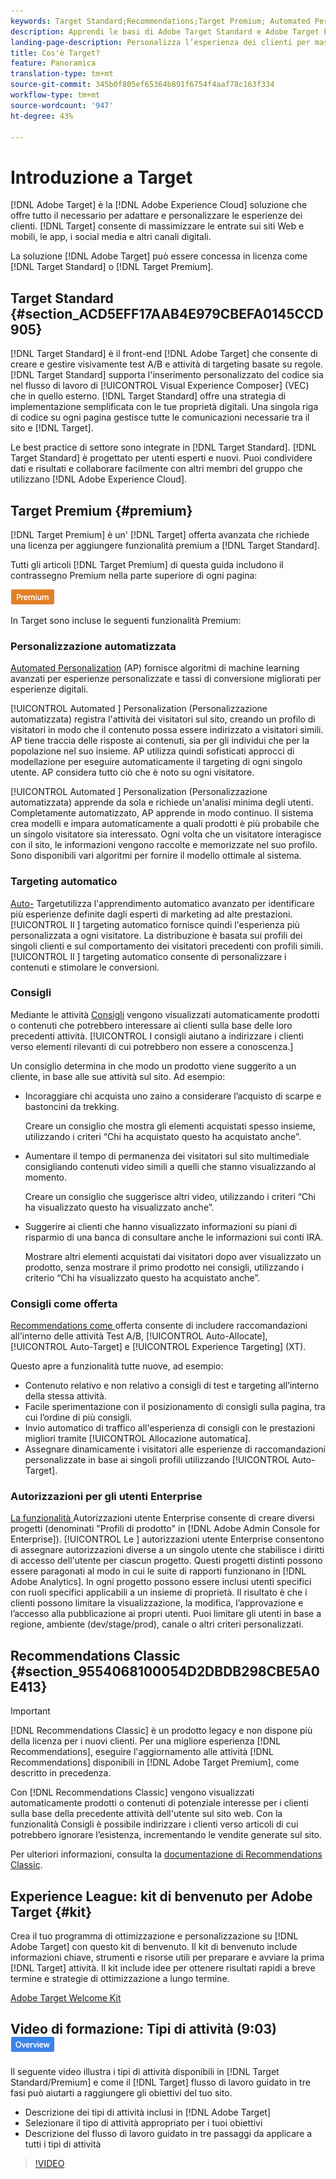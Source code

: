 ```yaml
---
keywords: Target Standard;Recommendations;Target Premium; Automated Personalization;auto-target;auto target;permissions;what is adobe target;
description: Apprendi le basi di Adobe Target Standard e Adobe Target Premium. Target Premium include funzionalità avanzate non disponibili nel prodotto Standard.
landing-page-description: Personalizza l’esperienza dei clienti per massimizzare le entrate tramite siti web, app mobili, social media e altri canali digitali.
title: Cos'è Target?
feature: Panoramica
translation-type: tm+mt
source-git-commit: 345b0f805ef65364b891f6754f4aaf78c163f334
workflow-type: tm+mt
source-wordcount: '947'
ht-degree: 43%

---
```



# Introduzione a Target

[!DNL Adobe Target] è la  [!DNL Adobe Experience Cloud] soluzione che offre tutto il necessario per adattare e personalizzare le esperienze dei clienti. [!DNL Target] consente di massimizzare le entrate sui siti Web e mobili, le app, i social media e altri canali digitali.

La soluzione [!DNL Adobe Target] può essere concessa in licenza come [!DNL Target Standard] o [!DNL Target Premium].

## Target Standard {#section_ACD5EFF17AAB4E979CBEFA0145CCD905}

[!DNL Target Standard] è il front-end  [!DNL Adobe Target] che consente di creare e gestire visivamente test A/B e attività di targeting basate su regole. [!DNL Target Standard] supporta l&#39;inserimento personalizzato del codice sia nel flusso di lavoro di  [!UICONTROL Visual Experience Composer]  (VEC) che in quello esterno. [!DNL Target Standard] offre una strategia di implementazione semplificata con le tue proprietà digitali. Una singola riga di codice su ogni pagina gestisce tutte le comunicazioni necessarie tra il sito e  [!DNL Target].

Le best practice di settore sono integrate in [!DNL Target Standard]. [!DNL Target Standard] è progettato per utenti esperti e nuovi. Puoi condividere dati e risultati e collaborare facilmente con altri membri del gruppo che utilizzano [!DNL Adobe Experience Cloud].

## Target Premium {#premium}

[!DNL Target Premium] è un&#39; [!DNL Target] offerta avanzata che richiede una licenza per aggiungere funzionalità premium a  [!DNL Target Standard].

Tutti gli articoli [!DNL Target Premium] di questa guida includono il contrassegno Premium nella parte superiore di ogni pagina:

![Badge Premium](/help/assets/premium.png)

In Target sono incluse le seguenti funzionalità Premium:

### Personalizzazione automatizzata

[ Automated Personalization](/help/c-activities/t-automated-personalization/automated-personalization.md#task_8AAF837796D74CF893CA2F88BA1491C9) (AP) fornisce algoritmi di machine learning avanzati per esperienze personalizzate e tassi di conversione migliorati per esperienze digitali.

[!UICONTROL Automated ] Personalization (Personalizzazione automatizzata) registra l&#39;attività dei visitatori sul sito, creando un profilo di visitatori in modo che il contenuto possa essere indirizzato a visitatori simili. AP tiene traccia delle risposte ai contenuti, sia per gli individui che per la popolazione nel suo insieme. AP utilizza quindi sofisticati approcci di modellazione per eseguire automaticamente il targeting di ogni singolo utente. AP considera tutto ciò che è noto su ogni visitatore.

[!UICONTROL Automated ] Personalization (Personalizzazione automatizzata) apprende da sola e richiede un&#39;analisi minima degli utenti. Completamente automatizzato, AP apprende in modo continuo. Il sistema crea modelli e impara automaticamente a quali prodotti è più probabile che un singolo visitatore sia interessato. Ogni volta che un visitatore interagisce con il sito, le informazioni vengono raccolte e memorizzate nel suo profilo. Sono disponibili vari algoritmi per fornire il modello ottimale al sistema.

### Targeting automatico

[Auto-](/help/c-activities/auto-target/auto-target-to-optimize.md) Targetutilizza l&#39;apprendimento automatico avanzato per identificare più esperienze definite dagli esperti di marketing ad alte prestazioni. [!UICONTROL Il ] targeting automatico fornisce quindi l&#39;esperienza più personalizzata a ogni visitatore. La distribuzione è basata sui profili dei singoli clienti e sul comportamento dei visitatori precedenti con profili simili. [!UICONTROL Il ] targeting automatico consente di personalizzare i contenuti e stimolare le conversioni.

### Consigli

Mediante le attività [Consigli](/help/c-recommendations/recommendations.md#concept_7556C8A4543942F2A77B13A29339C0C0) vengono visualizzati automaticamente prodotti o contenuti che potrebbero interessare ai clienti sulla base delle loro precedenti attività. [!UICONTROL I consigli aiutano a indirizzare i clienti verso elementi rilevanti di cui potrebbero non essere a conoscenza.]

Un consiglio determina in che modo un prodotto viene suggerito a un cliente, in base alle sue attività sul sito. Ad esempio:

* Incoraggiare chi acquista uno zaino a considerare l’acquisto di scarpe e bastoncini da trekking.

   Creare un consiglio che mostra gli elementi acquistati spesso insieme, utilizzando i criteri “Chi ha acquistato questo ha acquistato anche”.

* Aumentare il tempo di permanenza dei visitatori sul sito multimediale consigliando contenuti video simili a quelli che stanno visualizzando al momento.

   Creare un consiglio che suggerisce altri video, utilizzando i criteri “Chi ha visualizzato questo ha visualizzato anche”.

* Suggerire ai clienti che hanno visualizzato informazioni su piani di risparmio di una banca di consultare anche le informazioni sui conti IRA.

   Mostrare altri elementi acquistati dai visitatori dopo aver visualizzato un prodotto, senza mostrare il primo prodotto nei consigli, utilizzando i criterio “Chi ha visualizzato questo ha acquistato anche”.

### Consigli come offerta

[Recommendations come ](/help/c-recommendations/recommendations-as-an-offer.md) offerta consente di includere raccomandazioni all&#39;interno delle attività Test A/B,  [!UICONTROL Auto-Allocate],  [!UICONTROL Auto-Target] e  [!UICONTROL Experience Targeting]  (XT).

Questo apre a funzionalità tutte nuove, ad esempio:

* Contenuto relativo e non relativo a consigli di test e targeting all’interno della stessa attività.
* Facile sperimentazione con il posizionamento di consigli sulla pagina, tra cui l’ordine di più consigli.
* Invio automatico di traffico all&#39;esperienza di consigli con le prestazioni migliori tramite [!UICONTROL Allocazione automatica].
* Assegnare dinamicamente i visitatori alle esperienze di raccomandazioni personalizzate in base ai singoli profili utilizzando [!UICONTROL Auto-Target].

### Autorizzazioni per gli utenti Enterprise

[La funzionalità ](/help/administrating-target/c-user-management/property-channel/property-channel.md#concept_E396B16FA2024ADBA27BC056138F9838) Autorizzazioni utente Enterprise consente di creare diversi progetti (denominati &quot;Profili di prodotto&quot; in  [!DNL Adobe Admin Console for Enterprise]). [!UICONTROL Le ] autorizzazioni utente Enterprise consentono di assegnare autorizzazioni diverse a un singolo utente che stabilisce i diritti di accesso dell&#39;utente per ciascun progetto. Questi progetti distinti possono essere paragonati al modo in cui le suite di rapporti funzionano in [!DNL Adobe Analytics]. In ogni progetto possono essere inclusi utenti specifici con ruoli specifici applicabili a un insieme di proprietà. Il risultato è che i clienti possono limitare la visualizzazione, la modifica, l’approvazione e l’accesso alla pubblicazione ai propri utenti. Puoi limitare gli utenti in base a regione, ambiente (dev/stage/prod), canale o altri criteri personalizzati.

## Recommendations Classic {#section_9554068100054D2DBDB298CBE5A0E413}

>[!IMPORTANT]
>
>[!DNL Recommendations Classic] è un prodotto legacy e non dispone più della licenza per i nuovi clienti. Per una migliore esperienza [!DNL Recommendations], eseguire l&#39;aggiornamento alle attività [!DNL Recommendations] disponibili in [!DNL Adobe Target Premium], come descritto in precedenza.

Con [!DNL Recommendations Classic] vengono visualizzati automaticamente prodotti o contenuti di potenziale interesse per i clienti sulla base della precedente attività dell&#39;utente sul sito web. Con la funzionalità Consigli è possibile indirizzare i clienti verso articoli di cui potrebbero ignorare l’esistenza, incrementando le vendite generate sul sito.

Per ulteriori informazioni, consulta la [documentazione di Recommendations Classic](/help/assets/adobe-recommendations-classic.pdf).

## Experience League: kit di benvenuto per Adobe Target {#kit}

Crea il tuo programma di ottimizzazione e personalizzazione su [!DNL Adobe Target] con questo kit di benvenuto. Il kit di benvenuto include informazioni chiave, strumenti e risorse utili per preparare e avviare la prima [!DNL Target] attività. Il kit include idee per ottenere risultati rapidi a breve termine e strategie di ottimizzazione a lungo termine.

[ Adobe Target Welcome Kit](https://expleague.azureedge.net/pdf/Adobe-Target-Welcome-Kit.pdf)

## Video di formazione: Tipi di attività (9:03) ![Logo Panoramica](/help/assets/overview.png)

Il seguente video illustra i tipi di attività disponibili in [!DNL Target Standard/Premium] e come il [!DNL Target] flusso di lavoro guidato in tre fasi può aiutarti a raggiungere gli obiettivi del tuo sito.

* Descrizione dei tipi di attività inclusi in [!DNL Adobe Target]
* Selezionare il tipo di attività appropriato per i tuoi obiettivi
* Descrizione del flusso di lavoro guidato in tre passaggi da applicare a tutti i tipi di attività

>[!VIDEO](https://video.tv.adobe.com/v/17386)
